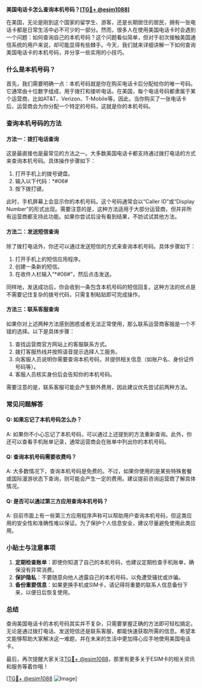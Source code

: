 **美国电话卡怎么查询本机号码？[[TG💪+ @esim1088](https://t.me/s/esim1088)]**

在美国，无论是刚到这个国家的留学生、游客，还是长期居住的居民，拥有一张电话卡都是日常生活中必不可少的一部分。然而，很多人在使用美国电话卡时会遇到一个问题：如何查询自己的本机号码？这个问题看似简单，但对于初次接触美国通信系统的用户来说，却可能显得有些棘手。今天，我们就来详细讲解一下如何查询美国电话卡的本机号码，并分享一些实用的小技巧。

### 什么是本机号码？

首先，我们需要明确一点：本机号码就是你在购买电话卡后分配给你的唯一号码。它通常由十位数字组成，用于拨打和接听电话。在美国，每个电话号码都隶属于某个运营商，比如AT&T、Verizon、T-Mobile等。因此，当你购买了一张电话卡后，运营商会为你分配一个特定的号码，这就是你的本机号码。

### 查询本机号码的方法

#### 方法一：拨打电话查询
这是最直接也是最常见的方法之一。大多数美国电话卡都支持通过拨打电话的方式来查询本机号码。具体操作步骤如下：

1. 打开手机上的拨号键盘。
2. 输入以下代码：*#06#
3. 按下拨打键。

此时，手机屏幕上会显示你的本机号码。这个号码通常会以“Caller ID”或“Display Number”的形式出现。需要注意的是，这种方法适用于大部分运营商，但并非所有运营商都支持此功能。如果你尝试后没有看到结果，不妨试试其他方法。

#### 方法二：发送短信查询
除了拨打电话外，你还可以通过发送短信的方式来查询本机号码。具体步骤如下：

1. 打开手机上的短信应用程序。
2. 创建一条新的短信。
3. 在收件人栏输入“*#06#”，然后点击发送。

同样地，发送成功后，你会收到一条包含本机号码的短信回复。这种方法的优点是不需要记住复杂的拨号代码，只需复制粘贴即可完成操作。

#### 方法三：联系客服查询
如果你对上述两种方法感到困惑或者无法正常使用，那么联系运营商客服是一个不错的选择。以下是具体步骤：

1. 查找运营商官方网站上的客服联系方式。
2. 拨打客服热线并按照语音提示选择人工服务。
3. 向客服人员说明你需要查询本机号码，并提供相关信息（如账户名、身份证件号码等）。
4. 客服人员核实身份后会告知你的本机号码。

需要注意的是，联系客服可能会产生额外费用，因此建议优先尝试前两种方法。

### 常见问题解答

#### Q: 如果忘记了本机号码怎么办？
A: 如果你不小心忘记了本机号码，可以通过上述提到的方法重新查询。此外，你还可以查看手机账单记录，通常运营商会在账单中列出你的本机号码。

#### Q: 查询本机号码需要收费吗？
A: 大多数情况下，查询本机号码是免费的。不过，如果你使用的是某些特殊套餐或国际漫游状态下查询，则可能会产生一定的费用。建议提前咨询运营商了解具体情况。

#### Q: 是否可以通过第三方应用查询本机号码？
A: 目前市面上有一些第三方应用程序声称可以帮助用户查询本机号码，但这类应用的安全性和准确性难以保证。为了保护个人信息安全，建议尽量避免使用此类应用。

### 小贴士与注意事项

1. **定期检查账单**：即使你知道了自己的本机号码，也建议定期检查手机账单，确保没有异常消费。
2. **保护隐私**：不要随意向他人透露自己的本机号码，以免遭受骚扰或诈骗。
3. **备份重要信息**：如果更换手机或SIM卡，请记得将重要的联系人信息备份下来，以便日后恢复使用。

### 总结

查询美国电话卡的本机号码其实并不复杂，只需要掌握正确的方法即可轻松搞定。无论是通过拨打电话、发送短信还是联系客服，都能快速获取所需的信息。希望本文能够帮助大家解决这一难题，并在未来的生活中更加得心应手地使用美国电话卡。

最后，再次提醒大家关注[TG💪+ @esim1088](https://t.me/s/esim1088)，那里有更多关于ESIM卡的相关资讯和服务等着你哦！

[[TG💪+ @esim1088](https://t.me/s/esim1088) ![Image](https://i.postimg.cc/4NQfJmqS/Snipaste-2025-05-13-00-14-12.png)]